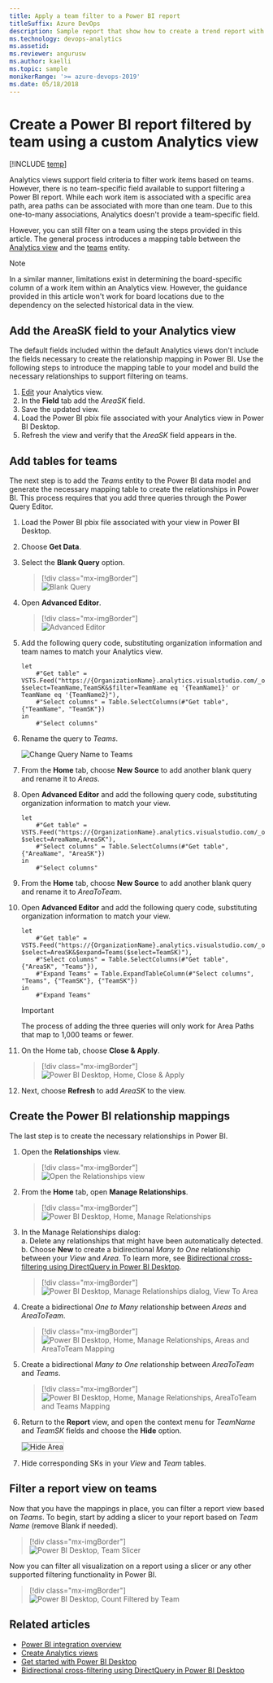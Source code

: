 ```yaml
---
title: Apply a team filter to a Power BI report
titleSuffix: Azure DevOps 
description: Sample report that show how to create a trend report with a team filter using an Analytics view
ms.technology: devops-analytics
ms.assetid: 
ms.reviewer: angurusw
ms.author: kaelli
ms.topic: sample
monikerRange: '>= azure-devops-2019'
ms.date: 05/18/2018
---
```


# Create a Power BI report filtered by team using a custom Analytics view

[!INCLUDE [temp](../includes/version-azure-devops.md)]

Analytics views support field criteria to filter work items based on teams. However, there is no team-specific field available to support filtering a Power BI report. While each work item is associated with a specific area path, area paths can be associated with more than one team. Due to this one-to-many associations, Analytics doesn't provide a team-specific field.

However, you can still filter on a team using the steps provided in this article. The general process introduces a mapping table between the [Analytics view](create-quick-report.md) and the [teams](../extend-analytics/data-model-analytics-service.md) entity.

> [!NOTE]  
> In a similar manner, limitations exist in determining the board-specific column of a work item within an Analytics view. However, the guidance provided in this article won't work for board locations due to the dependency on the selected historical data in the view.

## Add the AreaSK field to your Analytics view

The default fields included within the default Analytics views don't include the fields necessary to create the relationship mapping in Power BI. Use the following steps to introduce the mapping table to your model and build the necessary relationships to support filtering on teams.

1.  [Edit](analytics-views-manage.md) your Analytics view.
2.  In the **Field** tab add the _AreaSK_ field.
3.  Save the updated view.
4.  Load the Power BI pbix file associated with your Analytics view in Power BI Desktop.
5.  Refresh the view and verify that the _AreaSK_ field appears in the.

## Add tables for teams

The next step is to add the _Teams_ entity to the Power BI data model and generate the necessary mapping table to create the relationships in Power BI. This process requires that you add three queries through the Power Query Editor.

1.  Load the Power BI pbix file associated with your view in Power BI Desktop.
2.  Choose **Get Data**.
3.  Select the **Blank Query** option.

    > [!div class="mx-imgBorder"]  
    > ![Blank Query](media/BlankQuery.png)

4.  Open **Advanced Editor**.

    > [!div class="mx-imgBorder"]  
    > ![Advanced Editor](media/AdvancedEditor.png)

5.  Add the following query code, substituting organization information and team names to match your Analytics view.

    ```Query
    let
        #"Get table" = VSTS.Feed("https://{OrganizationName}.analytics.visualstudio.com/_odata/v1.0/Teams?$select=TeamName,TeamSK&$filter=TeamName eq '{TeamName1}' or TeamName eq '{TeamName2}"),
        #"Select columns" = Table.SelectColumns(#"Get table", {"TeamName", "TeamSK"})
    in
        #"Select columns"
    ```

6.  Rename the query to _Teams_.

    ![Change Query Name to Teams](media/ChangeQueryName.png)

7.  From the **Home** tab, choose **New Source** to add another blank query and rename it to
    _Areas_.

8.  Open **Advanced Editor** and add the following query code, substituting organization information to match your view.

    ```Query
    let
        #"Get table" = VSTS.Feed("https://{OrganizationName}.analytics.visualstudio.com/_odata/v1.0/Areas?$select=AreaName,AreaSK"),
        #"Select columns" = Table.SelectColumns(#"Get table", {"AreaName", "AreaSK"})
    in
        #"Select columns"
    ```

9.  From the **Home** tab, choose **New Source** to add another blank query and rename it to _AreaToTeam_.

10. Open **Advanced Editor** and add the following query code, substituting organization information to match your view.

    ```Query
    let
        #"Get table" = VSTS.Feed("https://{OrganizationName}.analytics.visualstudio.com/_odata/v1.0/Areas?$select=AreaSK&$expand=Teams($select=TeamSK)"),
        #"Select columns" = Table.SelectColumns(#"Get table", {"AreaSK", "Teams"}),
        #"Expand Teams" = Table.ExpandTableColumn(#"Select columns", "Teams", {"TeamSK"}, {"TeamSK"})
    in
        #"Expand Teams"
    ```

    > [!IMPORTANT]  
    > The process of adding the three queries will only work for Area Paths that map to 1,000 teams or fewer.

11. On the Home tab, choose **Close & Apply**.

    > [!div class="mx-imgBorder"]  
    > ![Power BI Desktop, Home, Close & Apply](media/powerbi-close-apply.png)

12. Next, choose **Refresh** to add _AreaSK_ to the view.

## Create the Power BI relationship mappings

The last step is to create the necessary relationships in Power BI.

1.  Open the **Relationships** view.

    > [!div class="mx-imgBorder"]  
    > ![Open the Relationships view](media/TeamRelationships.png)

2.  From the **Home** tab, open **Manage Relationships**.

    > [!div class="mx-imgBorder"]  
    > ![Power BI Desktop, Home, Manage Relationships](media/manage-relationships.png)

3.  In the Manage Relationships dialog:  
    a. Delete any relationships that might have been automatically detected.  
    b. Choose **New** to create a bidirectional _Many to One_ relationship between your _View_ and _Area_. To learn more, see [Bidirectional cross-filtering using DirectQuery in Power BI Desktop](/power-bi/desktop-bidirectional-filtering).

    > [!div class="mx-imgBorder"]  
    > ![Power BI Desktop, Manage Relationships dialog, View To Area](media/ViewToArea.png)

4.  Create a bidirectional _One to Many_ relationship between _Areas_ and _AreaToTeam_.

    > [!div class="mx-imgBorder"]  
    > ![Power BI Desktop, Home, Manage Relationships, Areas and AreaToTeam Mapping](media/AreaToAreaTeam.png)

5.  Create a bidirectional _Many to One_ relationship between _AreaToTeam_ and _Teams_.

    > [!div class="mx-imgBorder"]  
    > ![Power BI Desktop, Home, Manage Relationships, AreaToTeam and Teams Mapping](media/TeamAreaToTeam.png)

6.  Return to the **Report** view, and open the context menu for _TeamName_ and _TeamSK_ fields and choose the **Hide** option. <!--- Hide Area and AreaToTeam Tables -->

    <img src="media/HideArea.png" alt="Hide Area" style="border: 1px solid #C3C3C3;" />

7.  Hide corresponding SKs in your _View_ and _Team_ tables.

## Filter a report view on teams

Now that you have the mappings in place, you can filter a report view based on _Teams_. To begin, start by adding a slicer to your report based on _Team Name_ (remove Blank if needed).

> [!div class="mx-imgBorder"]  
> ![Power BI Desktop, Team Slicer](media/TeamSlicer.png)

Now you can filter all visualization on a report using a slicer or any other supported filtering functionality in Power BI.

> [!div class="mx-imgBorder"]  
> ![Power BI Desktop, Count Filtered by Team](media/CountFilteredByTeam.png)

## Related articles

- [Power BI integration overview](overview.md)
- [Create Analytics views](analytics-views-create.md)
- [Get started with Power BI Desktop](/power-bi/desktop-getting-started)
- [Bidirectional cross-filtering using DirectQuery in Power BI Desktop](/power-bi/desktop-bidirectional-filtering)
